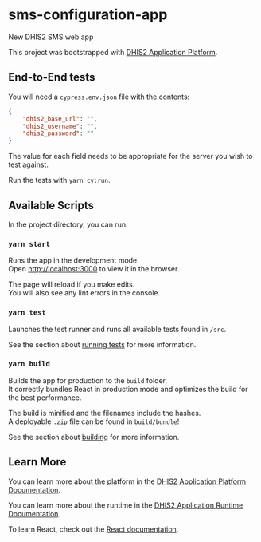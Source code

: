 # sms-configuration-app

New DHIS2 SMS web app

This project was bootstrapped with [DHIS2 Application Platform](https://github.com/dhis2/app-platform).

## End-to-End tests

You will need a `cypress.env.json` file with the contents:

```json
{
    "dhis2_base_url": "",
    "dhis2_username": "",
    "dhis2_password": ""
}
```

The value for each field needs to be appropriate for the server you wish
to test against.

Run the tests with `yarn cy:run`.

## Available Scripts

In the project directory, you can run:

### `yarn start`

Runs the app in the development mode.<br />
Open [http://localhost:3000](http://localhost:3000) to view it in the browser.

The page will reload if you make edits.<br />
You will also see any lint errors in the console.

### `yarn test`

Launches the test runner and runs all available tests found in `/src`.<br />

See the section about [running tests](https://platform.dhis2.nu/#/scripts/test) for more information.

### `yarn build`

Builds the app for production to the `build` folder.<br />
It correctly bundles React in production mode and optimizes the build for the best performance.

The build is minified and the filenames include the hashes.<br />
A deployable `.zip` file can be found in `build/bundle`!

See the section about [building](https://platform.dhis2.nu/#/scripts/build) for more information.

## Learn More

You can learn more about the platform in the [DHIS2 Application Platform Documentation](https://platform.dhis2.nu/).

You can learn more about the runtime in the [DHIS2 Application Runtime Documentation](https://runtime.dhis2.nu/).

To learn React, check out the [React documentation](https://reactjs.org/).
